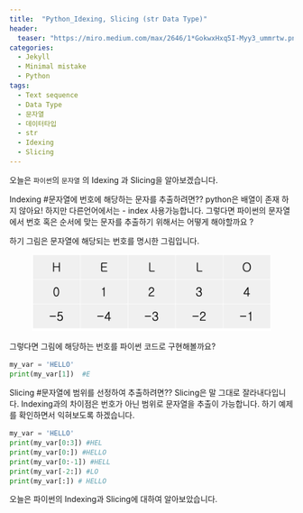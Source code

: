 ```yaml
---
title:  "Python_Idexing, Slicing (str Data Type)"
header:
  teaser: "https://miro.medium.com/max/2646/1*GokwxHxq5I-Myy3_ummrtw.png"
categories: 
  - Jekyll
  - Minimal mistake
  - Python
tags:
  - Text sequence
  - Data Type
  - 문자열
  - 데이터타입
  - str
  - Idexing
  - Slicing
---
```




오늘은 `파이썬`의 `문자열` 의 Idexing 과 Slicing을 알아보겠습니다.

Indexing #문자열에 번호에 해당하는 문자를 추출하려면?? 
python은 배열이 존재 하지 않아요! 하지만 다른언어에서는 - index 사용가능합니다.
그렇다면 파이썬의 문자열에서 번호 혹은 순서에 맞는 문자를 추출하기 위해서는 어떻게 해야할까요 ?

하기 그림은 문자열에 해당되는 번호를 명시한 그림입니다. 

<figure>
	<img src="/assets/image/index_table.png">
</figure>

그렇다면 그림에 해당하는 번호를 파이썬 코드로 구현해볼까요?

``` python
my_var = 'HELLO'
print(my_var[1])  #E
```

Slicing #문자열에 범위를 선정하여 추출하려면??
Slicing은 말 그대로 잘라내다입니다. Indexing과의 차이점은 번호가 아닌 범위로 문자열을 추출이 가능합니다.
하기 예제를 확인하면서 익혀보도록 하겠습니다.

``` python
my_var = 'HELLO'
print(my_var[0:3]) #HEL
print(my_var[0:]) #HELLO
print(my_var[0:-1]) #HELL
print(my_var[-2:]) #LO
print(my_var[:]) # HELLO

```

오늘은 파이썬의 Indexing과 Slicing에 대하여 알아보았습니다.